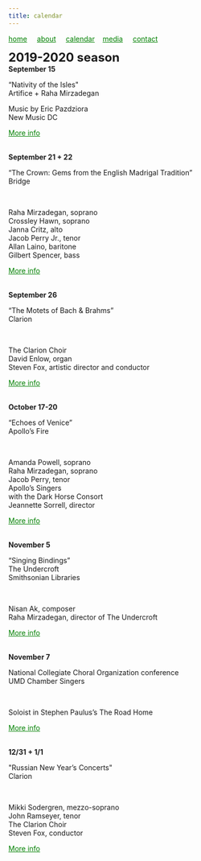 ```yaml
---
title: calendar
---
```

<style>
a { color: green; } 
</style>
[home](/)&nbsp;&nbsp;&nbsp;&nbsp; [about](/about.html)&nbsp;&nbsp;&nbsp;&nbsp; [calendar](/calendar.html)&nbsp;&nbsp;&nbsp; [media](/media.html)&nbsp;&nbsp;&nbsp;&nbsp; [contact](/contact.html)

<font size="+2">
<b>2019-2020 season</b>
</font>

<br>
<b>September 15</b>
<p>“Nativity of the Isles"<br>Artifice + Raha Mirzadegan</p>

<p>Music by Eric Pazdziora<br>New Music DC</p><style>
a { color: green; } 
</style>
<p><a href="https://www.districtnewmusiccoalition.com/new-music-dc-19">More info</a></p>

<br>
<b>September 21 + 22</b>
<p>“The Crown: Gems from the English Madrigal Tradition”<br>Bridge</p>
<br>
<p>Raha Mirzadegan, soprano<br>Crossley Hawn, soprano<br>Janna Critz, alto<br>Jacob Perry Jr., tenor<br>Allan Laino, baritone<br>Gilbert Spencer, bass</p><style>
a { color: green; } 
</style>
<p><a href="https://bridgevoices.org/concerts/the_crown.html">More info</a></p>

<br>
<b>September 26</b>
<p>“The Motets of Bach & Brahms”<br>Clarion</p>
<br> 
<p>The Clarion Choir<br>David Enlow, organ<br>Steven Fox, artistic director and conductor</p><style>
a { color: green; } 
</style>
<p><a href="http://www.clarionsociety.org/events/2019-20-season/motets.html">More info</a></p>

<br>
<b>October 17-20</b>
<p>“Echoes of Venice”<br>Apollo’s Fire</p>
<br>
<p>Amanda Powell, soprano<br>Raha Mirzadegan, soprano<br>Jacob Perry, tenor<br>Apollo’s Singers<br>with the Dark Horse Consort<br>Jeannette Sorrell, director</p><style>
a { color: green; } 
</style>
<p><a href="https://apollosfire.org/event/echoes-of-venice/">More info</a></p>

<br>
<b>November 5</b>
<p>“Singing Bindings”<br>The Undercroft<br>Smithsonian Libraries</p>
<br>
<p>Nisan Ak, composer<br>Raha Mirzadegan, director of The Undercroft</p><style>
a { color: green; } 
</style>
<p><a href="https://library.si.edu/event/singing-bindings">More info</a></p>

<br>
<b>November 7</b>
<p>National Collegiate Choral Organization conference<br>UMD Chamber Singers</p>
<br>
<p>Soloist in Stephen Paulus’s The Road Home</p><style>
a { color: green; } 
</style>
<p><a href="https://www.ncco-usa.org/conferences/">More info</a></p>

<br>
<b>12/31 + 1/1</b>
<p>"Russian New Year’s Concerts"<br>Clarion</p>
<br>
<p>Mikki Sodergren, mezzo-soprano<br>John Ramseyer, tenor<br>The Clarion Choir<br>Steven Fox, conductor</p><style>
a { color: green; } 
</style>
<p><a href="http://www.clarionsociety.org/events/2019-20-season/vespers.html">More info</a></p>
